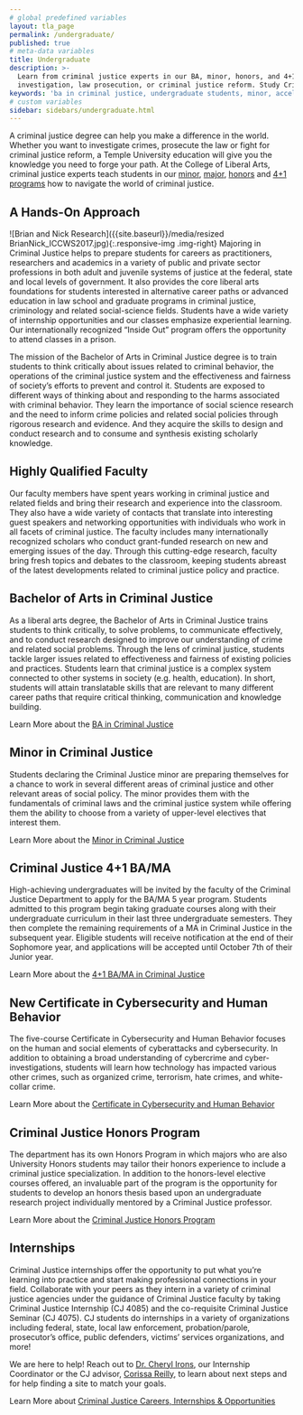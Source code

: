 ```yaml
---
# global predefined variables
layout: tla_page
permalink: /undergraduate/
published: true
# meta-data variables
title: Undergraduate
description: >-
  Learn from criminal justice experts in our BA, minor, honors, and 4+1 programs accelerated degree program, in topics such as crime
  investigation, law prosecution, or criminal justice reform. Study Criminal Justice at the College of Liberal Arts at Temple University.
keywords: 'ba in criminal justice, undergraduate students, minor, accelerated degree, honors program'
# custom variables
sidebar: sidebars/undergraduate.html    
---
```

A criminal justice degree can help you make a difference in the world. Whether you want to investigate crimes, prosecute the law or fight for criminal justice reform, a Temple University education will give you the knowledge you need to forge your path. At the College of Liberal Arts, criminal justice experts teach students in our [minor](#minor-in-criminal-justice), [major](#bachelor-of-arts-in-criminal-justice), [honors](#criminal-justice-honors-program) and [4+1 programs](#criminal-justice-4-1-ba-ma) how to navigate the world of criminal justice.

## A Hands-On Approach
![Brian and Nick Research]({{site.baseurl}}/media/resized BrianNick_ICCWS2017.jpg){:.responsive-img .img-right}
Majoring in Criminal Justice helps to prepare students for careers as practitioners, researchers and academics in a variety of public and private sector professions in both adult and juvenile systems of justice at the federal, state and local levels of government. It also provides the core liberal arts foundations for students interested in alternative career paths or advanced education in law school and graduate programs in criminal justice, criminology and related social-science fields. Students have a wide variety of internship opportunities and our classes emphasize experiential learning. Our internationally recognized “Inside Out” program offers the opportunity to attend classes in a prison.

The mission of the Bachelor of Arts in Criminal Justice degree is to train students to think critically about issues related to criminal behavior, the operations of the criminal justice system and the effectiveness and fairness of society’s efforts to prevent and control it. Students are exposed to different ways of thinking about and responding to the harms associated with criminal behavior. They learn the importance of social science research and the need to inform crime policies and related social policies through rigorous research and evidence. And they acquire the skills to design and conduct research and to consume and synthesis existing scholarly knowledge.

## Highly Qualified Faculty
Our faculty members have spent years working in criminal justice and related fields and bring their research and experience into the classroom. They also have a wide variety of contacts that translate into interesting guest speakers and networking opportunities with individuals who work in all facets of criminal justice. The faculty includes many internationally recognized scholars who conduct grant-funded research on new and emerging issues of the day. Through this cutting-edge research, faculty bring fresh topics and debates to the classroom, keeping students abreast of the latest developments related to criminal justice policy and practice.

## Bachelor of Arts in Criminal Justice
As a liberal arts degree, the Bachelor of Arts in Criminal Justice trains students to think critically, to solve problems, to communicate effectively, and to conduct research designed to improve our understanding of crime and related social problems. Through the lens of criminal justice, students tackle larger issues related to effectiveness and fairness of existing policies and practices. Students learn that criminal justice is a complex system connected to other systems in society (e.g. health, education). In short, students will attain translatable skills that are relevant to many different career paths that require critical thinking, communication and knowledge building.

Learn More about the [BA in Criminal Justice](http://bulletin.temple.edu/undergraduate/liberal-arts/criminal-justice/ba-criminal-justice/)

## Minor in Criminal Justice
Students declaring the Criminal Justice minor are preparing themselves for a chance to work in several different areas of criminal justice and other relevant areas of social policy. The minor provides them with the fundamentals of criminal laws and the criminal justice system while offering them the ability to choose from a variety of upper-level electives that interest them.

Learn More about the [Minor in Criminal Justice](http://bulletin.temple.edu/undergraduate/liberal-arts/criminal-justice/minor-criminal-justice/)

## Criminal Justice 4+1 BA/MA
High-achieving undergraduates will be invited by the faculty of the Criminal Justice Department to apply for the BA/MA 5 year program. Students admitted to this program begin taking graduate courses along with their undergraduate curriculum in their last three undergraduate semesters. They then complete the remaining requirements of a MA in Criminal Justice in the subsequent year. Eligible students will receive notification at the end of their Sophomore year, and applications will be accepted until October 7th of their Junior year.

Learn More about the [4+1 BA/MA in Criminal Justice](https://liberalarts.temple.edu/ba-criminal-justice-ma-criminal-justice)

## New Certificate in Cybersecurity and Human Behavior
The five-course Certificate in Cybersecurity and Human Behavior focuses on the human and social elements of cyberattacks and cybersecurity. In addition to obtaining a broad understanding of cybercrime and cyber-investigations, students will learn how technology has impacted various other crimes, such as organized crime, terrorism, hate crimes, and white-collar crime.

Learn More about the [Certificate in Cybersecurity and Human Behavior](https://www.temple.edu/academics/degree-programs/cybersecurity-and-human-behavior-certificate-undergraduate-la-cyhb-cert)

## Criminal Justice Honors Program
The department has its own Honors Program in which majors who are also University Honors students may tailor their honors experience to include a criminal justice specialization. In addition to the honors-level elective courses offered, an invaluable part of the program is the opportunity for students to develop an honors thesis based upon an undergraduate research project individually mentored by a Criminal Justice professor.

Learn More about the [Criminal Justice Honors Program](http://bulletin.temple.edu/undergraduate/liberal-arts/criminal-justice#criminaljusticehonorsprogram)

## Internships
Criminal Justice internships offer the opportunity to put what you’re learning into practice and start making professional connections in your field. Collaborate with your peers as they intern in a variety of criminal justice agencies under the guidance of Criminal Justice faculty by taking Criminal Justice Internship (CJ 4085) and the co-requisite Criminal Justice Seminar (CJ 4075). CJ students do internships in a variety of organizations including federal, state, local law enforcement, probation/parole, prosecutor’s office, public defenders, victims’ services organizations, and more!

We are here to help! Reach out to [Dr. Cheryl Irons](mailto:cirons@temple.edu), our Internship Coordinator or the CJ advisor, [Corissa Reilly](mailto:corissa@temple.edu), to learn about next steps and for help finding a site to match your goals.

Learn More about [Criminal Justice Careers, Internships & Opportunities](https://www.temple.edu/academics/degrees-programs/undegraduate-majors-minors/criminal-justice-major-ba-cj/careers-internships-opportunities)

